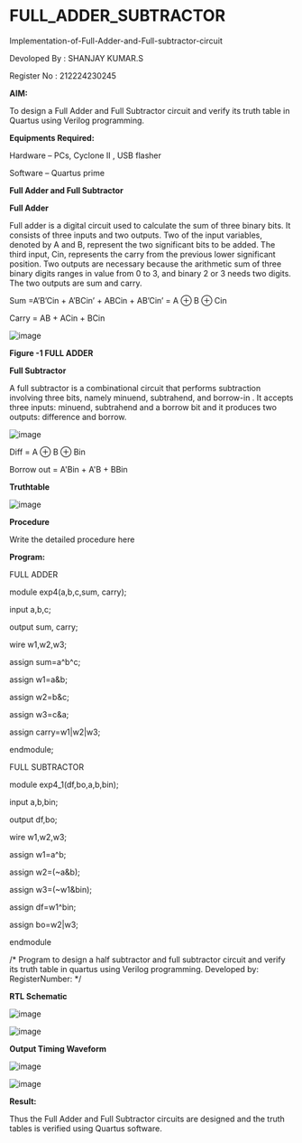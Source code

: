 # FULL_ADDER_SUBTRACTOR

Implementation-of-Full-Adder-and-Full-subtractor-circuit

Devoloped By : SHANJAY KUMAR.S

Register No : 212224230245

**AIM:**

To design a Full Adder and Full Subtractor circuit and verify its truth table in Quartus using Verilog programming.

**Equipments Required:**

Hardware – PCs, Cyclone II , USB flasher

Software – Quartus prime

**Full Adder and Full Subtractor**

**Full Adder**

Full adder is a digital circuit used to calculate the sum of three binary bits. It consists of three inputs and two outputs. Two of the input variables, denoted by A and B, represent the two significant bits to be added. The third input, Cin, represents the carry from the previous lower significant position. Two outputs are necessary because the arithmetic sum of three binary digits ranges in value from 0 to 3, and binary 2 or 3 needs two digits. The two outputs are sum and carry.

Sum =A’B’Cin + A’BCin’ + ABCin + AB’Cin’ = A ⊕ B ⊕ Cin 

Carry = AB + ACin + BCin

![image](https://github.com/naavaneetha/FULL_ADDER_SUBTRACTOR/assets/154305477/0f30ba51-5ffb-4198-845f-18e054f675e7)

**Figure -1 FULL ADDER**

**Full Subtractor**

A full subtractor is a combinational circuit that performs subtraction involving three bits, namely minuend, subtrahend, and borrow-in . It accepts three inputs: minuend, subtrahend and a borrow bit and it produces two outputs: difference and borrow.

![image](https://github.com/naavaneetha/FULL_ADDER_SUBTRACTOR/assets/154305477/02b24f51-ab51-4304-9ad6-7b81ffc1ead5)

Diff = A ⊕ B ⊕ Bin 

Borrow out = A'Bin + A'B + BBin

**Truthtable**

![image](https://github.com/user-attachments/assets/37cd1ff6-d443-4860-9035-42464686a51c)


**Procedure**

Write the detailed procedure here

**Program:**

FULL ADDER

module exp4(a,b,c,sum, carry);

input a,b,c;

output sum, carry;

wire w1,w2,w3;

assign sum=a^b^c;

assign w1=a&b;

assign w2=b&c;

assign w3=c&a;

assign carry=w1|w2|w3;

endmodule;

FULL SUBTRACTOR

module exp4_1(df,bo,a,b,bin);

input a,b,bin;

output df,bo;

wire w1,w2,w3;

assign w1=a^b;

assign w2=(~a&b);

assign w3=(~w1&bin);

assign df=w1^bin;

assign bo=w2|w3;

endmodule



/* Program to design a half subtractor and full subtractor circuit and verify its truth table in quartus using Verilog programming. Developed by: RegisterNumber:
*/

**RTL Schematic**

![image](https://github.com/user-attachments/assets/f4fbe279-5c5a-4631-9668-820a5a62b930)

![image](https://github.com/user-attachments/assets/a4733e74-d710-4032-9a40-fc900f15d0e8)

**Output Timing Waveform**

![image](https://github.com/user-attachments/assets/0f85d77f-6207-49ff-9b20-6c80d975fd24)

![image](https://github.com/user-attachments/assets/bf30bdec-e69f-4beb-b626-59a8aee2ae64)

**Result:**

Thus the Full Adder and Full Subtractor circuits are designed and the truth tables is verified using Quartus software.



